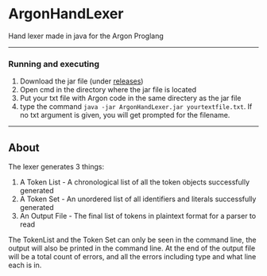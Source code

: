 # ArgonHandLexer

Hand lexer made in java for the Argon Proglang

---

### Running and executing

1. Download the jar file (under [releases](https://github.com/Zoro-Walnuts/ArgonHandLexer/releases/tag/v4))
2. Open cmd in the directory where the jar file is located
3. Put your txt file with Argon code in the same directery as the jar file
4. type the command `java -jar ArgonHandLexer.jar yourtextfile.txt`. If no txt argument is given, you will get prompted for the filename.

---

## About

The lexer generates 3 things:

1. A Token List - A chronological list of all the token objects successfully generated
2. A Token Set - An unordered list of all identifiers and literals successfully generated
3. An Output File - The final list of tokens in plaintext format for a parser to read

The TokenList and the Token Set can only be seen in the command line, the output will also be printed in the command line.
At the end of the output file will be a total count of errors, and all the errors including type and what line each is in.
